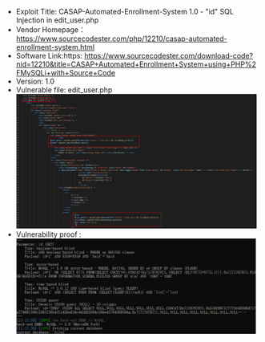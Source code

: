 * Exploit Title: CASAP-Automated-Enrollment-System 1.0 - "id" SQL Injection in edit_user.php  
* Vendor Homepage： https://www.sourcecodester.com/php/12210/casap-automated-enrollment-system.html  
* Software Link:https: https://www.sourcecodester.com/download-code?nid=12210&title=CASAP+Automated+Enrollment+System+using+PHP%2FMySQLi+with+Source+Code  
* Version: 1.0  
* Vulnerable file: edit_user.php  
![image](https://github.com/BigTiger2020/CASAP-Automated-Enrollment-System/blob/main/edit_user.png)  
* Vulnerability proof :  
![image](https://github.com/BigTiger2020/CASAP-Automated-Enrollment-System/blob/main/sql3.png) 

